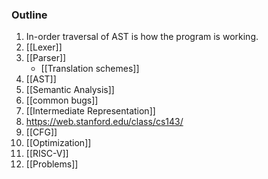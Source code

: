 ### Outline
1. In-order traversal of AST is how the program is working.
2. [[Lexer]]
3. [[Parser]]
	- [[Translation schemes]]
4. [[AST]]
5. [[Semantic Analysis]]
6. [[common bugs]]
7. [[Intermediate Representation]]
8. https://web.stanford.edu/class/cs143/
9. [[CFG]]
10. [[Optimization]]
11. [[RISC-V]]
12. [[Problems]]


